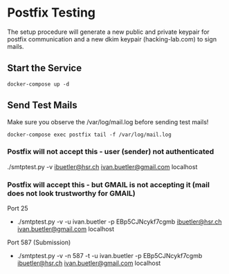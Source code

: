 # Postfix Testing

The setup procedure will generate a new public and private keypair for postfix communication and a new dkim keypair (hacking-lab.com) to sign mails.

## Start the Service
```
docker-compose up -d 
```

## Send Test Mails 
Make sure you observe the /var/log/mail.log before sending test mails!

```
docker-compose exec postfix tail -f /var/log/mail.log
```


### Postfix will not accept this - user (sender) not authenticated
./smtptest.py -v ibuetler@hsr.ch ivan.buetler@gmail.com localhost



### Postfix will accept this - but GMAIL is not accepting it (mail does not look trustworthy for GMAIL)
Port 25
* ./smtptest.py -v -u ivan.buetler -p EBp5CJNcykf7cgmb ibuetler@hsr.ch ivan.buetler@gmail.com localhost

Port 587 (Submission)
* ./smtptest.py -v -n 587 -t -u ivan.buetler -p EBp5CJNcykf7cgmb ibuetler@hsr.ch ivan.buetler@gmail.com localhost





